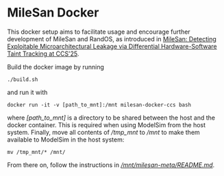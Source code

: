 # MileSan Docker
This docker setup aims to facilitate usage and encourage further development of MileSan and RandOS, as introduced in [MileSan: Detecting Exploitable Microarchitectural Leakage via Differential Hardware-Software Taint Tracking at CCS'25](https://comsec-files.ethz.ch/papers/milesan_ccs25.pdf).

Build the docker image by running
```
./build.sh
```
and run it with
```
docker run -it -v [path_to_mnt]:/mnt milesan-docker-ccs bash
```
where *[path_to_mnt]* is a directory to be shared between the host and the docker container. This is required when using ModelSim from the host system.
Finally, move all contents of */tmp_mnt* to */mnt* to make them available to ModelSim in the host system:
```
mv /tmp_mnt/* /mnt/
```
From there on, follow the instructions in *[/mnt/milesan-meta/README.md](https://github.com/comsec-group/milesan-meta)*.

